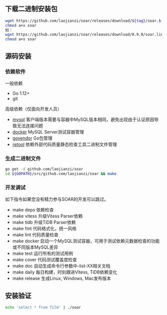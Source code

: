 ## 下载二进制安装包

```bash
wget https://github.com/laojianzi/soar/releases/download/${tag}/soar.${OS}-amd64 -O soar
chmod a+x soar
如：
wget https://github.com/laojianzi/soar/releases/download/0.9.0/soar.linux-amd64 -O soar
chmod a+x soar
```

## 源码安装

### 依赖软件

一般依赖

* Go 1.12+
* git

高级依赖（仅面向开发人员）

* [mysql](https://dev.mysql.com/doc/refman/8.0/en/mysql.html) 客户端版本需要与容器中MySQL版本相同，避免出现由于认证原因导致无法连接问题
* [docker](https://docs.docker.com/engine/reference/commandline/cli/) MySQL Server测试容器管理
* [govendor](https://github.com/kardianos/govendor) Go包管理
* [retool](https://github.com/twitchtv/retool) 依赖外部代码质量静态检查工具二进制文件管理

### 生成二进制文件

```bash
go get -d github.com/laojianzi/soar
cd ${GOPATH}/src/github.com/laojianzi/soar && make
```

### 开发调试

如下指令如果您没有精力参与SOAR的开发可以跳过。

* make deps 依赖检查
* make vitess 升级Vitess Parser依赖
* make tidb 升级TiDB Parser依赖
* make fmt 代码格式化，统一风格
* make lint 代码质量检查
* make docker 启动一个MySQL测试容器，可用于测试依赖元数据检查的功能或不同版本MySQL差异
* make test 运行所有的测试用例
* make cover 代码测试覆盖度检查
* make doc 自动生成命令行参数中-list-XX相关文档
* make daily 每日构建，时刻跟进Vitess, TiDB依赖变化
* make release 生成Linux, Windows, Mac发布版本

## 安装验证

```bash
echo 'select * from film' | ./soar
```
